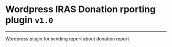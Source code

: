# Wordpress IRAS Donation rporting plugin ```v1.0```
---
Wordpress plagin for sending report about donation report
